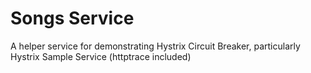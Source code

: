 # Songs Service

A helper service for demonstrating Hystrix Circuit Breaker, particularly Hystrix Sample Service
(httptrace included)
